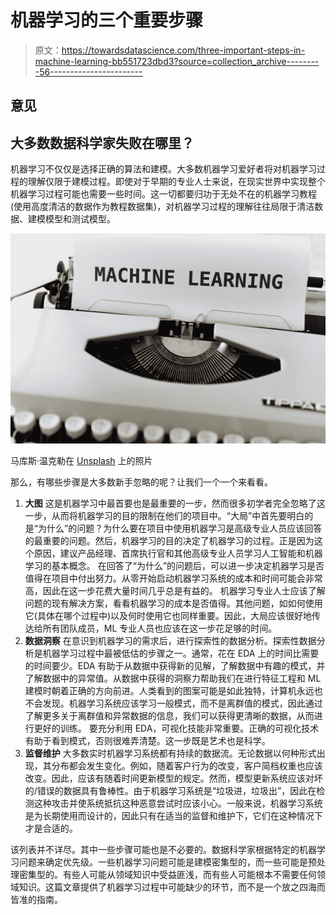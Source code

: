 # 机器学习的三个重要步骤

> 原文：<https://towardsdatascience.com/three-important-steps-in-machine-learning-bb551723dbd3?source=collection_archive---------56----------------------->

## 意见

## 大多数数据科学家失败在哪里？

机器学习不仅仅是选择正确的算法和建模。大多数机器学习爱好者将对机器学习过程的理解仅限于建模过程。即使对于早期的专业人士来说，在现实世界中实现整个机器学习过程可能也需要一些时间。这一切都要归功于无处不在的机器学习教程(使用高度清洁的数据作为教程数据集)，对机器学习过程的理解往往局限于清洁数据、建模模型和测试模型。

![](img/699f7b418604c967bc83cdcddf30b27a.png)

马库斯·温克勒在 [Unsplash](https://unsplash.com?utm_source=medium&utm_medium=referral) 上的照片

那么，有哪些步骤是大多数新手忽略的呢？让我们一个一个来看看。

1.  **大图**
    这是机器学习中最首要也是最重要的一步，然而很多初学者完全忽略了这一步，从而将机器学习的目的限制在他们的项目中。“大局”中首先要明白的是“为什么”的问题？为什么要在项目中使用机器学习是高级专业人员应该回答的最重要的问题。然后，机器学习的目的决定了机器学习的过程。正是因为这个原因，建议产品经理、首席执行官和其他高级专业人员学习人工智能和机器学习的基本概念。
    在回答了“为什么”的问题后，可以进一步决定机器学习是否值得在项目中付出努力。从零开始启动机器学习系统的成本和时间可能会非常高，因此在这一步花费大量时间几乎总是有益的。
    机器学习专业人士应该了解问题的现有解决方案，看看机器学习的成本是否值得。其他问题，如如何使用它(具体在哪个过程中)以及何时使用它也同样重要。因此，大局应该很好地传达给所有团队成员，ML 专业人员也应该在这一步花足够的时间。
2.  **数据洞察** 在意识到机器学习的需求后，进行探索性的数据分析。探索性数据分析是机器学习过程中最被低估的步骤之一。通常，花在 EDA 上的时间比需要的时间要少。EDA 有助于从数据中获得新的见解，了解数据中有趣的模式，并了解数据中的异常值。从数据中获得的洞察力帮助我们在进行特征工程和 ML 建模时朝着正确的方向前进。人类看到的图案可能是如此独特，计算机永远也不会发现。机器学习系统应该学习一般模式，而不是离群值的模式，因此通过了解更多关于离群值和异常数据的信息，我们可以获得更清晰的数据，从而进行更好的训练。
    要充分利用 EDA，可视化技能非常重要。正确的可视化技术有助于看到模式，否则很难弄清楚。这一步既是艺术也是科学。
3.  **监督维护**
    大多数实时机器学习系统都有持续的数据流。无论数据以何种形式出现，其分布都会发生变化。例如，随着客户行为的改变，客户简档权重也应该改变。因此，应该有随着时间更新模型的规定。然而，模型更新系统应该对坏的/错误的数据具有鲁棒性。由于机器学习系统是“垃圾进，垃圾出”，因此在检测这种攻击并使系统抵抗这种恶意尝试时应该小心。一般来说，机器学习系统是为长期使用而设计的，因此只有在适当的监督和维护下，它们在这种情况下才是合适的。

该列表并不详尽。其中一些步骤可能也是不必要的。数据科学家根据特定的机器学习问题来确定优先级。一些机器学习问题可能是建模密集型的，而一些可能是预处理密集型的。有些人可能从领域知识中受益匪浅，而有些人可能根本不需要任何领域知识。这篇文章提供了机器学习过程中可能缺少的环节，而不是一个放之四海而皆准的指南。